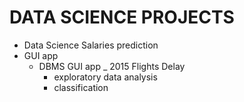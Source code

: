 # DATA SCIENCE PROJECTS 
- Data Science Salaries prediction
- GUI app 
  - DBMS GUI app
_ 2015 Flights Delay
    - exploratory data analysis 
    - classification
